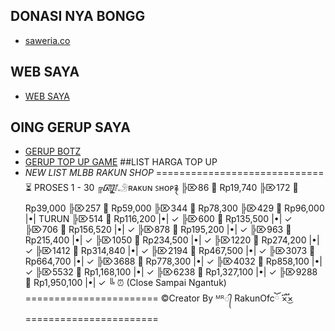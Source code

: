 ## DONASI NYA BONGG
- [saweria.co](https://saweria.co/NandoOfc)
## WEB SAYA
- [WEB SAYA](https://opaper.app/GONDOL.GAMING.ID)
## OING GERUP SAYA
- [GERUP BOTZ](https://chat.whatsapp.com/IvLU7d0FUOKKzi83oU4ppN)
- [GERUP TOP UP GAME](https://chat.whatsapp.com/HqNcbYai2Ml6diptRVs5Lo)
##LIST HARGA TOP UP
- *NEW LIST* _MLBB RAKUN SHOP_
=============================
⏳ PROSES 1 - 30
╔᳄𓄂ʀᴀᴋᴜɴ ꜱʜᴏᴘ࿑
╠⌦86 💎 Rp19,740 
╠⌦172 💎 Rp39,000
╠⌦257 💎 Rp59,000
╠⌦344 💎 Rp78,300 
╠⌦429 💎 Rp96,000 |•| TURUN
╠⌦514 💎 Rp116,200 |•| ✓
╠⌦600 💎 Rp135,500 |•| ✓
╠⌦706	💎 Rp156,520 |•| ✓
╠⌦878	💎 Rp195,200 |•| ✓
╠⌦963	💎 Rp215,400 |•| ✓
╠⌦1050	💎 Rp234,500 |•| ✓
╠⌦1220	💎 Rp274,200 |•| ✓
╠⌦1412	💎 Rp314,840 |•| ✓
╠⌦2194	💎 Rp467,500 |•| ✓
╠⌦3073	💎 Rp664,700 |•| ✓
╠⌦3688	💎 Rp778,300 |•| ✓
╠⌦4032	💎 Rp858,100 |•| ✓
╠⌦5532	💎 Rp1,168,100 |•| ✓
╠⌦6238	💎 Rp1,327,100 |•| ✓
╠⌦9288	💎 Rp1,950,100 |•| ✓
╚ ⏰ (Close Sampai Ngantuk)
=======================
©Creator By ᴹᴿ᭄ RakunOfcོ ×፝֟͜×
=======================
